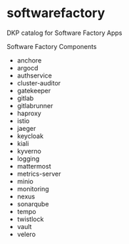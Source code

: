 # softwarefactory
DKP catalog for Software Factory Apps


Software Factory Components 
- anchore
- argocd
- authservice
- cluster-auditor
- gatekeeper
- gitlab
- gitlabrunner
- haproxy
- istio
- jaeger
- keycloak
- kiali
- kyverno
- logging
- mattermost
- metrics-server
- minio
- monitoring
- nexus
- sonarqube
- tempo
- twistlock
- vault
- velero
